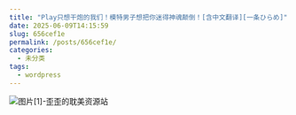 ```yaml
---
title: "Play只想干炮的我们！模特男子想把你迷得神魂颠倒！[含中文翻译][一条ひらめ]"
date: 2025-06-09T14:15:59
slug: 656cef1e
permalink: /posts/656cef1e/
categories:
  - 未分类
tags:
  - wordpress
---
```


![图片[1]-歪歪的耽美资源站](/images/wp/656cef1e-673a7d29.jpg)
